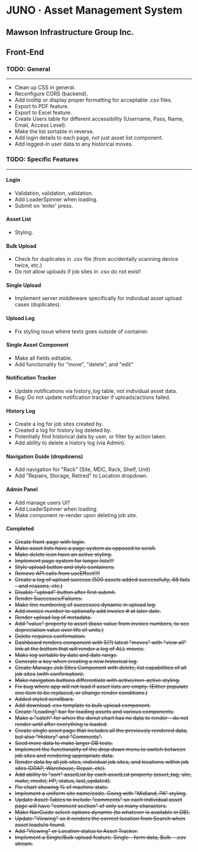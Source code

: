 # JUNO · Asset Management System #
## Mawson Infrastructure Group Inc. ##

## Front-End ##
### TODO: General ###
----
* Clean up CSS in general.
* Reconfigure CORS (backend).
* Add tooltip or display proper formatting for acceptable .csv files.
* Export to PDF feature.
* Export to Excel feature.
* Create Users table for different accessibility (Username, Pass, Name, Email, Access Level).
* Make the list sortable in reverse.
* Add login details to each page, not just asset list component.
* Add logged-in user data to any historical moves.

### TODO: Specific Features ###
-----
#### Login ####
* Validation, validation, validation.
* Add LoaderSpinner when loading.
* Submit on 'enter' press.
#### Asset List ####
* Styling.
#### Bulk Upload ####
* Check for duplicates in .csv file (from accidentally scanning device twice, etc.)
* Do not allow uploads if job sites in .csv do not exist!
#### Single Upload ####
* Implement server middleware specifically for individual asset upload cases (duplicates).
#### Upload Log ####
* Fix styling issue where texts goes outside of container.
#### Single Asset Component ####
* Make all fields editable.
* Add functionality for "move", "delete", and "edit"
#### Notification Tracker ####
* Update notifications via history_log table, not individual asset data.
* Bug: Do not update notification tracker if uploads/actions failed.
#### History Log ###
* Create a log for job sites created by.
* Created a log for history log deleted by.
* Potentially find historical data by user, or filter by action taken.
* Add ability to delete a history log (via Admin).
#### Navigation Guide (dropdowns) ####
* Add navigation for "Rack" (Site, MDC, Rack, Shelf, Unit)
* Add "Repairs, Storage, Retired" to Location dropdown.
#### Admin Panel ####
* Add manage users UI?
* Add LoaderSpinner when loading.
* Make component re-render upon deleting job site.


#### Completed ####
* ~~Create front-page with login.~~
* ~~Make asset lists have a page system as opposed to scroll.~~
* ~~Make delete icon have an active styling.~~
* ~~Implement page system for longer lists!!!~~
* ~~Style upload button and style containers.~~
* ~~Remove API calls from useEffect!!!!~~
* ~~Create a log of upload success (500 assets added successfully, 88 fails - and reasons, etc.)~~
* ~~Disable "upload" button after first submit.~~
* ~~Render Successes/Failures.~~
* ~~Make line numbering of successes dynamic in upload log.~~
* ~~Add invoice number to optionally add invoice # at later date.~~
* ~~Render upload log of metadata.~~
* ~~Add "value" property to asset (base value from invoice numbers, to see depreciation value over life of units.)~~
* ~~Delete requires confirmation.~~
* ~~Dashboard renders component with 5(?) latest "moves" with "view all" link at the bottom that will render a log of ALL moves.~~
* ~~Make log sortable by date and date range.~~
* ~~Generate a key when creating a new historical log.~~
* ~~Create Manage Job Sites Component with delete, list capabilities of all job sites (with confirmation).~~
* ~~Make navigation buttons differentiate with active/non-active styling.~~
* ~~Fix bug where app will not load if asset lists are empty. (Either populate one item to be replaced, or change render conditions.)~~
* ~~Added styled scrollbars.~~
* ~~Add download .csv template to bulk upload component.~~
* ~~Create "Loading" bar for loading assets and various components.~~
* ~~Make a "catch" for when the donut chart has no data to render - do not render until after everything is loaded.~~
* ~~Create single asset page that includes all the previously rendered data, but also "History" and "Comments".~~
* ~~Seed more data to make larger DB tests.~~
* ~~Implement the functionality of the drop down menu to switch between job sites and rendering appropriate data.~~
* ~~Render data by all job sites, individual job sites, and locations within job sites (DRAP, Warehouse, Repair, etc).~~
* ~~Add ability to "sort" assetList by each assetList property (asset_tag, site, make, model, HP, status, last_updated).~~
* ~~Pie chart showing % of machine state.~~
* ~~Implement a uniform site name/code. Going with "Midland, PA" styling.~~
* ~~Update Asset Tables to include "comments" so each individual asset page will have "comment section" of only so many characters.~~
* ~~Make NavGuide select-options dynamic (to whatever is available in DB).~~
* ~~Update "Viewing" so it renders the correct location from Search when asset loads/is found.~~
* ~~Add "Viewing" or Location status to Asset Tracker.~~
* ~~Implement a Single/Bulk upload feature. Single - form data, Bulk - .csv stream.~~